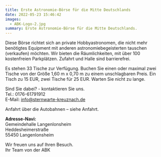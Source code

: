 ```yaml
---
title: Erste Astronomie-Börse für die Mitte Deutschlands
date: 2022-05-23 15:46:42
images:
  - ABK-Logo-2.jpg
summary: Erste Astronomie-Börse für die Mitte Deutschlands.
---
```


Diese Börse richtet sich an private Hobbyastronomen, die nicht mehr benötigtes Equipment mit anderen astronomiebegeisterten tauschen (verkaufen) möchten. Wir bieten die Räumlichkeiten, mit über 100 kostenfreien Parkplätzen. Zufahrt und Halle sind barrierefrei.

Es stehen 33 Tische zur Verfügung. Buchen Sie einen oder maximal zwei Tische von der Größe 1,60 m x 0,70 m zu einem unschlagbaren Preis. Ein Tisch zu 15 EUR, zwei Tische für 25 EUR. Warten Sie nicht zu lange.

Sind Sie dabei? - kontaktieren Sie uns.  
Tel.: 0176-61791912  
E-Mail: info@sternwarte-kreuznach.de

Anfahrt über die Autobahnen – siehe Anfahrt.

**Adresse-Navi:**  
Gemeindehalle Langenlonsheim  
Heddesheimerstraße  
55450 Langenlonsheim

Wir freuen uns auf Ihren Besuch.  
Ihr Team von der ABK
